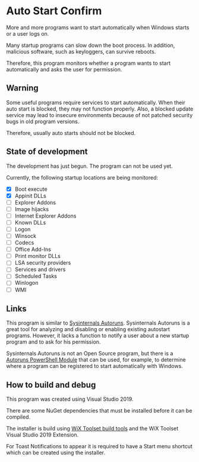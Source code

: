 # Auto Start Confirm

More and more programs want to start automatically when Windows starts or a user logs on.

Many startup programs can slow down the boot process.
In addition, malicious software, such as keyloggers, can survive reboots.

Therefore, this program monitors whether a program wants to start automatically and asks the user for permission.

## Warning

Some useful programs require services to start automatically.
When their auto start is blocked, they may not function properly.
Also, a blocked update service may lead to insecure environments because of not patched security bugs in old program versions.

Therefore, usually auto starts should not be blocked.

## State of development

The development has just begun.
The program can not be used yet.

Currently, the following startup locations are being monitored:

- [x] Boot execute
- [x] Appinit DLLs
- [ ] Explorer Addons
- [ ] Image hijacks
- [ ] Internet Explorer Addons
- [ ] Known DLLs
- [ ] Logon
- [ ] Winsock
- [ ] Codecs
- [ ] Office Add-Ins
- [ ] Print monitor DLLs
- [ ] LSA security providers
- [ ] Services and drivers
- [ ] Scheduled Tasks
- [ ] Winlogon
- [ ] WMI

## Links

This program is similar to [Sysinternals Autoruns](https://docs.microsoft.com/en-us/sysinternals/downloads/autoruns).
Sysinternals Autoruns is a great tool for analyzing and disabling or enabling existing autostart programs.
However, it lacks a function to notify a user about a new startup program and to ask for his permission.

Sysinternals Autoruns is not an Open Source program, but there is a [Autoruns PowerShell Module](https://github.com/p0w3rsh3ll/AutoRuns)
that can be used, for example, to determine where a program can be registered to start automatically with Windows.

## How to build and debug

This program was created using Visual Studio 2019.

There are some NuGet dependencies that must be installed before it can be compiled.

The installer is build using [WiX Toolset build tools](https://wixtoolset.org/releases/) and the WiX Toolset Visual Studio 2019 Extension.

For Toast Notifications to appear it is required to have a Start menu shortcut which can be created using the installer.
